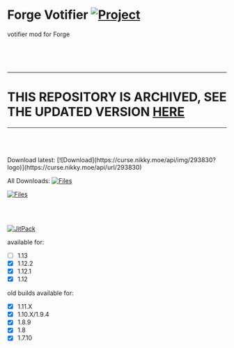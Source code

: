 # Forge Votifier [![Project](http://cf.way2muchnoise.eu/full_293830_downloads.svg)](https://curseforge.com/minecraft/mc-mods/voting)
votifier mod for Forge

<br/>
<br/>
<br/>

---
# THIS REPOSITORY IS ARCHIVED, SEE THE UPDATED VERSION [HERE](https://github.com/zellfrey/Voting)
---

<br/>
<br/>
<br/>
Download latest:
[![Download](https://curse.nikky.moe/api/img/293830?logo)](https://curse.nikky.moe/api/url/293830)

All Downloads:
[![Files](https://curse.nikky.moe/api/img/293830/files?logo)](https://curseforge.com/minecraft/mc-mods/voting/files/all)

[![Files](http://cf.way2muchnoise.eu/versions/Available%20for%20MC_293830_all.svg)](https://curseforge.com/minecraft/mc-mods/voting/files/all)

<br/>
<br/>

[![JitPack](https://jitpack.io/v/zellfrey/votifier.svg)](https://jitpack.io/#zellfrey/votifier)

available for:
- [ ] 1.13
- [x] 1.12.2
- [x] 1.12.1
- [x] 1.12

old builds  available for:
- [x] 1.11.X
- [x] 1.10.X/1.9.4
- [x] 1.8.9
- [x] 1.8
- [x] 1.7.10
